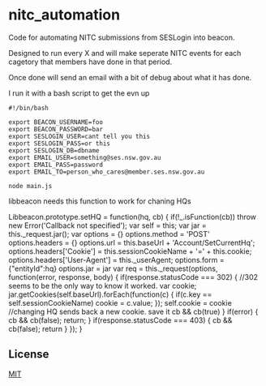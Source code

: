 # nitc_automation

Code for automating NITC submissions from SESLogin into beacon.

Designed to run every X and will make seperate NITC events for each cagetory that members have done in that period.

Once done will send an email with a bit of debug about what it has done.

I run it with a bash script to get the evn up


```
#!/bin/bash

export BEACON_USERNAME=foo
export BEACON_PASSWORD=bar
export SESLOGIN_USER=cant tell you this
export SESLOGIN_PASS=or this
export SESLOGIN_DB=dbname 
export EMAIL_USER=something@ses.nsw.gov.au
export EMAIL_PASS=password
export EMAIL_TO=person_who_cares@member.ses.nsw.gov.au

node main.js
```
libbeacon needs this function to work for chaning HQs

Libbeacon.prototype.setHQ = function(hq, cb) {
  if(!_.isFunction(cb))
    throw new Error('Callback not specified');
  var self = this;
  var jar = this._request.jar();
  var options = {}
  options.method = 'POST'
  options.headers = {}
  options.url = this.baseUrl + 'Account/SetCurrentHq';
  options.headers['Cookie'] = this.sessionCookieName + '=' + this.cookie;
  options.headers['User-Agent'] = this._userAgent;
  options.form = {"entityId":hq}
  options.jar = jar
  var req = this._request(options, function(error, response, body) {
    if(response.statusCode === 302) { //302 seems to be the only way to know it worked.
      var cookie;
      jar.getCookies(self.baseUrl).forEach(function(c) {
        if(c.key == self.sessionCookieName)
          cookie = c.value;
      });
    self.cookie = cookie //changing HQ sends back a new cookie. save it
    cb && cb(true)
  }
  if(error) {
    cb && cb(false);
    return;
  }
  if(response.statusCode === 403) {
    cb && cb(false);
    return
  }
});
}

## License
[MIT](LICENSE)

